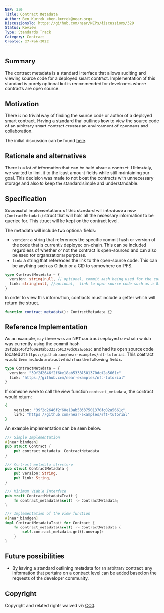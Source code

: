 ```yaml
---
NEP: 330
Title: Contract Metadata
Author: Ben Kurrek <ben.kurrek@near.org>
DiscussionsTo: https://github.com/near/NEPs/discussions/329
Status: Review
Type: Standards Track
Category: Contract
Created: 27-Feb-2022
---
```


## Summary

The contract metadata is a standard interface that allows auditing and viewing source code for a deployed smart contract. Implementation of this standard is purely optional but is recommended for developers whose contracts are open source.

## Motivation

There is no trivial way of finding the source code or author of a deployed smart contract. Having a standard that outlines how to view the source code of an arbitrary smart contract creates an environment of openness and collaboration.

The initial discussion can be found [here](https://github.com/near/NEPs/discussions/329).

## Rationale and alternatives

There is a lot of information that can be held about a contract. Ultimately, we wanted to limit it to the least amount fields while still maintaining our goal. This decision was made to not bloat the contracts with unnecessary storage and also to keep the standard simple and understandable.

## Specification

Successful implementations of this standard will introduce a new  (`ContractMetadata`) struct that will hold all the necessary information to be queried for. This struct will be kept on the contract level.

The metadata will include two optional fields:
- `version`: a string that references the specific commit hash or version of the code that is currently deployed on-chain. This can be included regardless of whether or not the contract is open-sourced and can also be used for organizational purposes.
- `link`: a string that references the link to the open-source code. This can be anything such as Github or a CID to somewhere on IPFS.

```ts
type ContractMetadata = {
  version: string|null, // optional, commit hash being used for the currently deployed wasm. If the contract is not open-sourced, this could also be a numbering system for internal organization / tracking such as "1.0.0" and "2.1.0".
  link: string|null, //optional,  link to open source code such as a Github repository or a CID to somewhere on IPFS.
}
```

In order to view this information, contracts must include a getter which will return the struct.

```ts
function contract_metadata(): ContractMetadata {}
```

## Reference Implementation

As an example, say there was an NFT contract deployed on-chain which was currently using the commit hash `39f2d2646f2f60e18ab53337501370dc02a5661c` and had its open source code located at `https://github.com/near-examples/nft-tutorial`. This contract would then include a struct which has the following fields:

```ts
type ContractMetadata = {
  version: "39f2d2646f2f60e18ab53337501370dc02a5661c"
  link: "https://github.com/near-examples/nft-tutorial"
}
```

If someone were to call the view function `contract_metadata`, the contract would return:

```bash
{
    version: "39f2d2646f2f60e18ab53337501370dc02a5661c"
    link: "https://github.com/near-examples/nft-tutorial"
}
```

An example implementation can be seen below.

```rust
/// Simple Implementation
#[near_bindgen]
pub struct Contract {
    pub contract_metadata: ContractMetadata
}

/// Contract metadata structure
pub struct ContractMetadata {
    pub version: String,
    pub link: String,
}

/// Minimum Viable Interface
pub trait ContractMetadataTrait {
    fn contract_metadata(&self) -> ContractMetadata;
}

/// Implementation of the view function
#[near_bindgen]
impl ContractMetadataTrait for Contract {
    fn contract_metadata(&self) -> ContractMetadata {
        self.contract_metadata.get().unwrap()
    }
}
```

## Future possibilities

- By having a standard outlining metadata for an arbitrary contract, any information that pertains on a contract level can be added based on the requests of the developer community.

## Copyright
[copyright]: #copyright

Copyright and related rights waived via [CC0](https://creativecommons.org/publicdomain/zero/1.0/).
